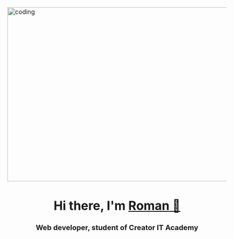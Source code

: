 <img src="https://i.giphy.com/media/qgQUggAC3Pfv687qPC/giphy.webp" alt="coding" width="800" height="400" align="center">
<h1 align="center">Hi there, I'm <a href="https://daniilshat.ru/" target="_blank">Roman 👋</a> 
<h3 align="center">Web developer, student of Creator IT Academy</h3>
